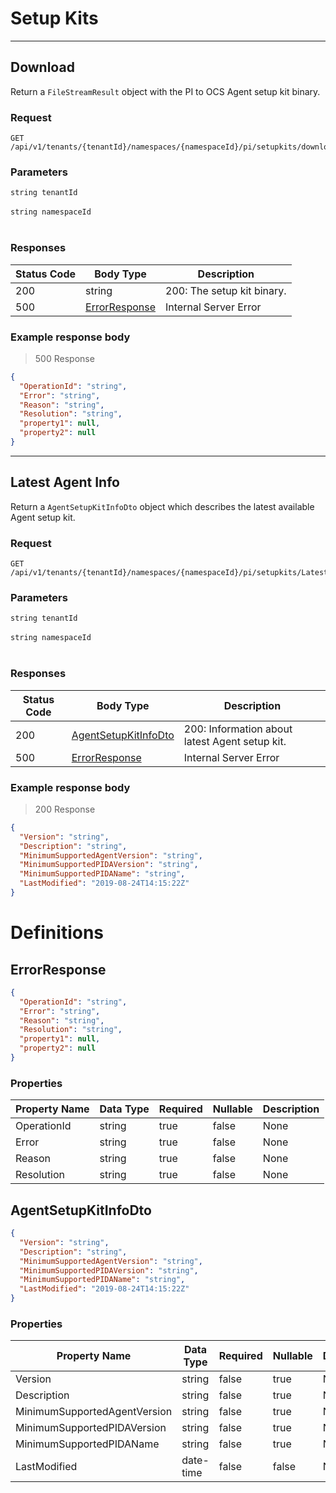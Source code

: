 

<h1 id="pito-ocs-setup-kits-setup-kits">Setup Kits</h1>

	

	

---
## Download

<a id="opIdSetupKits_Download"></a>

Return a `FileStreamResult` object with the PI to OCS Agent setup kit binary.

### Request
```text 
GET /api/v1/tenants/{tenantId}/namespaces/{namespaceId}/pi/setupkits/download
```

<h3 id="setupkits_download-parameters">Parameters</h3>

`string tenantId`<br/><br/>`string namespaceId`<br/><br/>

<h3 id="setupkits_download-responses">Responses</h3>

|Status Code|Body Type|Description|
|---|---|---|
|200|string|200: The setup kit binary.|
|500|[ErrorResponse](#schemaerrorresponse)|Internal Server Error|

### Example response body
> 500 Response

```json
{
  "OperationId": "string",
  "Error": "string",
  "Reason": "string",
  "Resolution": "string",
  "property1": null,
  "property2": null
}
```

---
## Latest Agent Info

<a id="opIdSetupKits_Latest Agent Info"></a>

Return a `AgentSetupKitInfoDto` object which describes the latest available Agent setup kit.

### Request
```text 
GET /api/v1/tenants/{tenantId}/namespaces/{namespaceId}/pi/setupkits/LatestAgentInfo
```

<h3 id="setupkits_latest-agent-info-parameters">Parameters</h3>

`string tenantId`<br/><br/>`string namespaceId`<br/><br/>

<h3 id="setupkits_latest-agent-info-responses">Responses</h3>

|Status Code|Body Type|Description|
|---|---|---|
|200|[AgentSetupKitInfoDto](#schemaagentsetupkitinfodto)|200: Information about latest Agent setup kit.|
|500|[ErrorResponse](#schemaerrorresponse)|Internal Server Error|

### Example response body
> 200 Response

```json
{
  "Version": "string",
  "Description": "string",
  "MinimumSupportedAgentVersion": "string",
  "MinimumSupportedPIDAVersion": "string",
  "MinimumSupportedPIDAName": "string",
  "LastModified": "2019-08-24T14:15:22Z"
}
```

# Definitions

<h2 id="tocS_ErrorResponse">ErrorResponse</h2>

<a id="schemaerrorresponse"></a>
<a id="schema_ErrorResponse"></a>
<a id="tocSerrorresponse"></a>
<a id="tocserrorresponse"></a>

```json
{
  "OperationId": "string",
  "Error": "string",
  "Reason": "string",
  "Resolution": "string",
  "property1": null,
  "property2": null
}

```

### Properties

|Property Name|Data Type|Required|Nullable|Description|
|---|---|---|---|---|
|OperationId|string|true|false|None|
|Error|string|true|false|None|
|Reason|string|true|false|None|
|Resolution|string|true|false|None|

<h2 id="tocS_AgentSetupKitInfoDto">AgentSetupKitInfoDto</h2>

<a id="schemaagentsetupkitinfodto"></a>
<a id="schema_AgentSetupKitInfoDto"></a>
<a id="tocSagentsetupkitinfodto"></a>
<a id="tocsagentsetupkitinfodto"></a>

```json
{
  "Version": "string",
  "Description": "string",
  "MinimumSupportedAgentVersion": "string",
  "MinimumSupportedPIDAVersion": "string",
  "MinimumSupportedPIDAName": "string",
  "LastModified": "2019-08-24T14:15:22Z"
}

```

### Properties

|Property Name|Data Type|Required|Nullable|Description|
|---|---|---|---|---|
|Version|string|false|true|None|
|Description|string|false|true|None|
|MinimumSupportedAgentVersion|string|false|true|None|
|MinimumSupportedPIDAVersion|string|false|true|None|
|MinimumSupportedPIDAName|string|false|true|None|
|LastModified|date-time|false|false|None|

